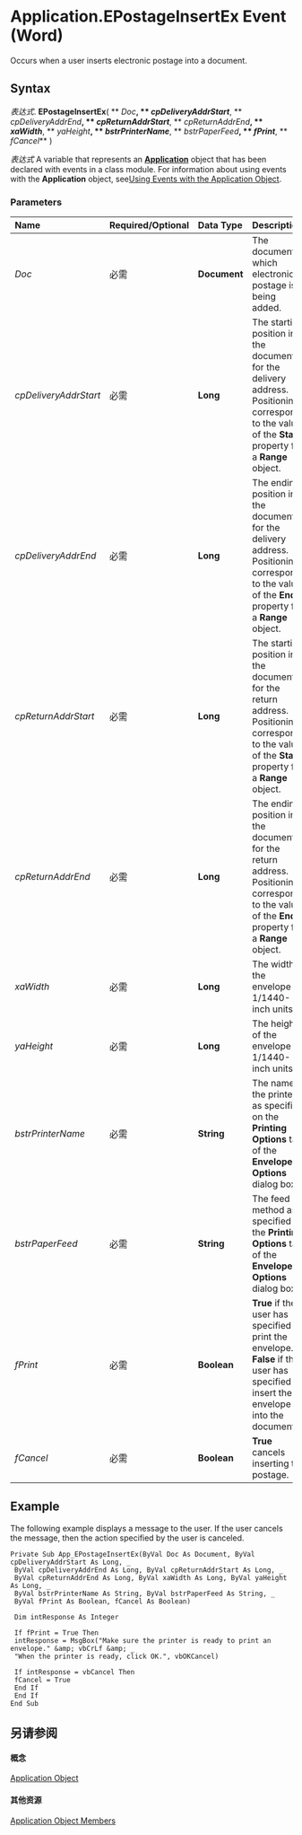 
# Application.EPostageInsertEx Event (Word)

Occurs when a user inserts electronic postage into a document.


## Syntax

 _表达式_. **EPostageInsertEx**( ** _Doc_**, ** _cpDeliveryAddrStart_**, ** _cpDeliveryAddrEnd_**, ** _cpReturnAddrStart_**, ** _cpReturnAddrEnd_**, ** _xaWidth_**, ** _yaHeight_**, ** _bstrPrinterName_**, ** _bstrPaperFeed_**, ** _fPrint_**, ** _fCancel_** )

 _表达式_ A variable that represents an **[Application](d1cf6f8f-4e88-bf01-93b4-90a83f79cb44.md)** object that has been declared with events in a class module. For information about using events with the **Application** object, see[Using Events with the Application Object](784c4c61-7e47-3dbf-46f6-da655f786ca1.md).


### Parameters



|**Name**|**Required/Optional**|**Data Type**|**Description**|
|:-----|:-----|:-----|:-----|
| _Doc_|必需|**Document**|The document to which electronic postage is being added.|
| _cpDeliveryAddrStart_|必需|**Long**|The starting position in the document for the delivery address. Positioning corresponds to the value of the  **Start** property for a **Range** object.|
| _cpDeliveryAddrEnd_|必需|**Long**|The ending position in the document for the delivery address. Positioning corresponds to the value of the  **End** property for a **Range** object.|
| _cpReturnAddrStart_|必需|**Long**|The starting position in the document for the return address. Positioning corresponds to the value of the  **Start** property for a **Range** object.|
| _cpReturnAddrEnd_|必需|**Long**|The ending position in the document for the return address. Positioning corresponds to the value of the  **End** property for a **Range** object.|
| _xaWidth_|必需|**Long**|The width of the envelope in 1/1440-inch units.|
| _yaHeight_|必需|**Long**|The height of the envelope in 1/1440-inch units.|
| _bstrPrinterName_|必需|**String**|The name of the printer as specified on the  **Printing Options** tab of the **Envelope Options** dialog box.|
| _bstrPaperFeed_|必需|**String**|The feed method as specified on the  **Printing Options** tab of the **Envelope Options** dialog box.|
| _fPrint_|必需|**Boolean**|**True** if the user has specified to print the envelope. **False** if the user has specified to insert the envelope into the document.|
| _fCancel_|必需|**Boolean**|**True** cancels inserting the postage.|

## Example

The following example displays a message to the user. If the user cancels the message, then the action specified by the user is canceled.


```
Private Sub App_EPostageInsertEx(ByVal Doc As Document, ByVal cpDeliveryAddrStart As Long, _ 
 ByVal cpDeliveryAddrEnd As Long, ByVal cpReturnAddrStart As Long, _ 
 ByVal cpReturnAddrEnd As Long, ByVal xaWidth As Long, ByVal yaHeight As Long, _ 
 ByVal bstrPrinterName As String, ByVal bstrPaperFeed As String, _ 
 ByVal fPrint As Boolean, fCancel As Boolean) 
 
 Dim intResponse As Integer 
 
 If fPrint = True Then 
 intResponse = MsgBox("Make sure the printer is ready to print an envelope." &amp; vbCrLf &amp; _ 
 "When the printer is ready, click OK.", vbOKCancel) 
 
 If intResponse = vbCancel Then 
 fCancel = True 
 End If 
 End If 
End Sub
```


## 另请参阅


#### 概念


[Application Object](d1cf6f8f-4e88-bf01-93b4-90a83f79cb44.md)
#### 其他资源


[Application Object Members](http://msdn.microsoft.com/library/71669f1e-65f1-b0f1-b67d-355dfdbebe50%28Office.15%29.aspx)